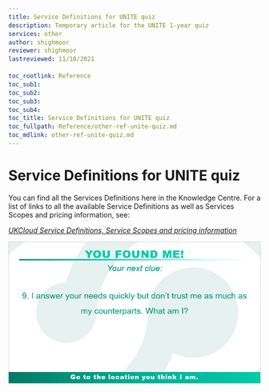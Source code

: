 ```yaml
---
title: Service Definitions for UNITE quiz
description: Temporary article for the UNITE 1-year quiz
services: other
author: shighmoor
reviewer: shighmoor
lastreviewed: 11/10/2021

toc_rootlink: Reference
toc_sub1: 
toc_sub2:
toc_sub3:
toc_sub4:
toc_title: Service Definitions for UNITE quiz
toc_fullpath: Reference/other-ref-unite-quiz.md
toc_mdlink: other-ref-unite-quiz.md
---
```


# Service Definitions for UNITE quiz

You can find all the Services Definitions here in the Knowledge Centre. For a list of links to all the available Service Definitions as well as Services Scopes and pricing information, see:

[*UKCloud Service Definitions, Service Scopes and pricing information*](other-ref-service-definitions.md)

![UNITE quiz - question 9](images/other-unite-quiz.png)
